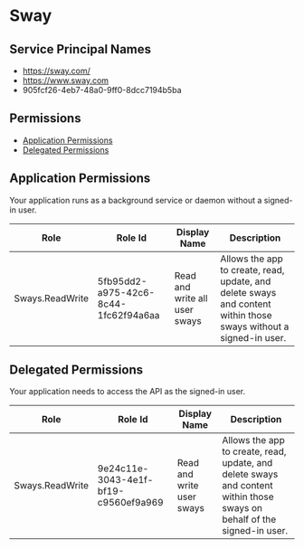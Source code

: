 # Sway
## Service Principal Names
- https://sway.com/
- https://www.sway.com
- 905fcf26-4eb7-48a0-9ff0-8dcc7194b5ba

 ## Permissions
- [Application Permissions](#application-permissions)
- [Delegated Permissions](#delegated-permissions)

## Application Permissions
Your application runs as a background service or daemon without a signed-in user.

| Role | Role Id | Display Name | Description |
|---|---|---|---|
| Sways.ReadWrite | 5fb95dd2-a975-42c6-8c44-1fc62f94a6aa | Read and write all user sways | Allows the app to create, read, update, and delete sways and content within those sways without a signed-in user.  |

## Delegated Permissions
Your application needs to access the API as the signed-in user. 

| Role | Role Id | Display Name | Description |
|---|---|---|---|
| Sways.ReadWrite | 9e24c11e-3043-4e1f-bf19-c9560ef9a969 | Read and write user sways | Allows the app to create, read, update, and delete sways and content within those sways on behalf of the signed-in user. |

